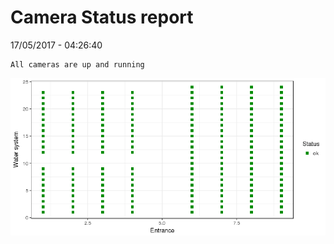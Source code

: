 Camera Status report
================
17/05/2017 - 04:26:40

    All cameras are up and running

![](camreport_files/figure-markdown_github/unnamed-chunk-2-1.png)
